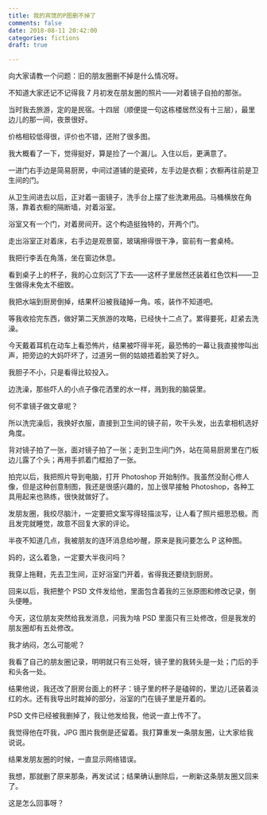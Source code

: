 ```yaml
---
title: 我的宾馆的P图删不掉了
comments: false
date: 2018-08-11 20:42:00
categories: fictions
draft: true

---
```

向大家请教一个问题：旧的朋友圈删不掉是什么情况呀。

不知道大家还记不记得我 7 月初发在朋友圈的照片——对着镜子自拍的那张。

当时我去旅游，定的是民宿。十四层（顺便提一句这栋楼居然没有十三层），最里边儿的那一间，夜景很好。

价格相较低得很，评价也不错，还附了很多图。

我大概看了一下，觉得挺好，算是捡了一个漏儿。入住以后，更满意了。

一进门右手边是简易厨房，中间过道铺的是瓷砖，左手边是衣橱；衣橱再往前是卫生间的门。

从卫生间进去以后，正对着一面镜子，洗手台上摆了些洗漱用品。马桶横放在角落，靠着衣橱的隔断墙，对着浴室。

浴室又有一个门，对着房间开。这个构造挺独特的，开两个门。

走出浴室正对着床，右手边是观景窗，玻璃擦得很干净，窗前有一套桌椅。

我把行李丢在角落，坐在窗边休息。

看到桌子上的杯子，我的心立刻沉了下去——这杯子里居然还装着红色饮料——卫生做得未免太不细致。

我把水端到厨房倒掉，结果杯沿被我磕掉一角。咳，装作不知道吧。

等我收拾完东西，做好第二天旅游的攻略，已经快十二点了。累得要死，赶紧去洗澡。

今天戴着耳机在动车上看恐怖片，结果被吓得半死，最恐怖的一幕让我直接惨叫出声，把旁边的大妈吓坏了，过道另一侧的姑娘捂着脸笑了好久。

我胆子不小，只是看得比较投入。

边洗澡，那些吓人的小点子像花洒里的水一样，溅到我的脑袋里。

何不拿镜子做文章呢？

所以洗完澡后，我换好衣服，直接到卫生间的镜子前，吹干头发，出去拿相机选好角度。

背对镜子拍了一张，面对镜子拍了一张；走到卫生间门外，站在简易厨房里在门板边儿露了个头；再用手抓着门框拍了一张。

拍完以后，我把照片导到电脑，打开 Photoshop 开始制作。我虽然没耐心修人像，但是这种创意制图，我还是很感兴趣的，加上很早接触 Photoshop，各种工具用起来也熟练，很快就做好了。

发朋友圈，我绞尽脑汁，一定要把文案写得轻描淡写，让人看了照片细思恐极。而且发完就睡觉，故意不回复大家的评论。

半夜不知道几点，我被朋友的连环消息给吵醒，原来是我问要怎么 P 这种图。

妈的，这么着急，一定要大半夜问吗？

我穿上拖鞋，先去卫生间，正好浴室门开着，省得我还要绕到厨房。

回来以后，我把整个 PSD 文件发给他，里面包含着我的三张原图和修改记录，倒头便睡。

今天，这位朋友突然给我发消息，问我为啥 PSD 里面只有三处修改，但是我发的朋友圈却有五处修改。

我才纳闷，怎么可能呢？

我看了自己的朋友圈记录，明明就只有三处呀，镜子里的我转头是一处；门后的手和头各一处。

结果他说，我还改了厨房台面上的杯子：镜子里的杯子是磕碎的，里边儿还装着淡红的水。还有我导出时裁掉的部分，浴室的门在镜子里是开着的。

PSD 文件已经被我删掉了，我让他发给我，他说一直上传不了。

我觉得他在吓我，JPG 图片我倒是还留着。我打算重发一条朋友圈，让大家给我说说。

结果发朋友圈的时候，一直显示网络错误。

我想，那就删了原来那条，再发试试；结果确认删除后，一刷新这条朋友圈又回来了。

这是怎么回事呀？